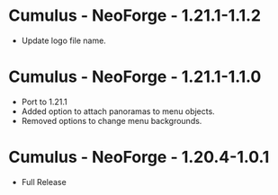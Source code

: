 # Cumulus - NeoForge - 1.21.1-1.1.2

- Update logo file name.

# Cumulus - NeoForge - 1.21.1-1.1.0

- Port to 1.21.1
- Added option to attach panoramas to menu objects.
- Removed options to change menu backgrounds.

# Cumulus - NeoForge - 1.20.4-1.0.1

- Full Release

